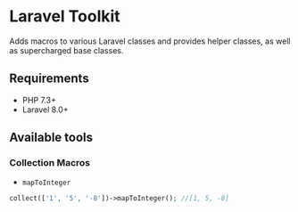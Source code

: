 # Laravel Toolkit
Adds macros to various Laravel classes and provides helper classes, as well as supercharged base classes.

## Requirements
* PHP 7.3+
* Laravel 8.0+

## Available tools

### Collection Macros
- `mapToInteger`
```php
collect(['1', '5', '-8'])->mapToInteger(); //[1, 5, -8]
```
